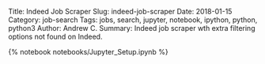 Title: Indeed Job Scraper
Slug: indeed-job-scraper
Date: 2018-01-15
Category: job-search
Tags: jobs, search, jupyter, notebook, ipython, python, python3
Author: Andrew C.
Summary: Indeed job scraper wth extra filtering options not found on Indeed.


{% notebook notebooks/Jupyter_Setup.ipynb %}
